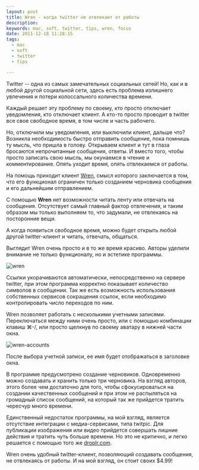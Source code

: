 ```yaml
---
layout: post
title: Wren - когда twitter не отвлекает от работы
description: 
keywords: mac, soft, twitter, tips, wren, focus
date: 2011-12-18 11:28:15
tags:
  - mac
  - soft
  - twitter
  - tips

---
```


Twitter -- одна из самых замечательных социальных сетей! Но, как и в любой другой социальной сети, здесь есть проблема излишнего увлечения и потери колоссального количества времени.

Каждый решает эту проблему по своему, кто просто отключает уведомления, кто отключает клиент. А кто-то просто проводит в twitter все свое свободное время, в том числе и часть рабочего.

Но, отключили мы уведомления, или выключили клиент, дальше что? Возникла необходимость быстро отправить сообщение, пока помнишь ту мысль, что пришла в голову. Открываем клиент и тут в глаза бросаются непрочитанные сообщения, ответы. И вместо того, чтобы просто записать свою мысль, мы окунаемся в чтение и комментирование. Опять уходит время, опять отвлекаемся от работы.

На помощь приходит клиент [Wren][], смысл которого заключается в том, что его функционал ограничен только созданием черновика сообщения и его дальнейшим отправлением.

[Wren]: http://wrenapp.com/ "Wren for Mac"

С помощью **Wren** нет возможности читать ленту или отвечать на сообщения. Отсутствует самый главный фактор отвлечения, и таким образом мы только выполняем то, что задумали, не отвлекаясь на посторонние вещи.

А когда появиться свободное время, можно будет открыть любой другой twitter-клиент и читать, отвечать, общаться.

Выглядит Wren очень просто и в то же время красиво. Авторы уделили внимание не только функционалу, но и эстетике программы.

![wren](http://static.juev.ru/2011/12/wren.png)

Ссылки укорачиваются автоматически, непосредственно на сервере twitter, при этом программа корректно показывает количество символов в сообщении. Так же есть возможность использования собственных сервисов сокращения ссылок, если необходимо контролировать число переходов по ним.

Wren позволяет работать с несколькими учетными записями. Переключаться между ними очень просто, или с помощью комбинации клавиш ⌘-/, или просто щелкнув по своему аватару в нижней части окна.

![wren-accounts](http://static.juev.ru/2011/12/wren-accounts.png)

После выбора учетной записи, ее имя будет отображаться в заголовке окна.

В программе предусмотрено создание черновиков. Одновременно можно создавать и хранить только три черновика. На взгляд авторов, этого более чем достаточно для того, чтобы сфокусироваться на создании качественных сообщений и при этом не распыляться на громадный список сообщений, на который так же прийдется тратить чересчур много времени.

Единственный недостаток программы, на мой взгляд, является отсутствие интеграции с медиа-сервисами, типа twitpic. Для публикации изображения или видео прийдется совершать лишние действия и тратить чуть больше времени. Но это не критично, и легко решается с помощью того же [droplr.com](https://droplr.com/).

Wren очень удобный twitter-клиент, позволяющий создавать сообщения, не отвлекаясь от работы. И на мой взгляд, он стоит своих $4.99!